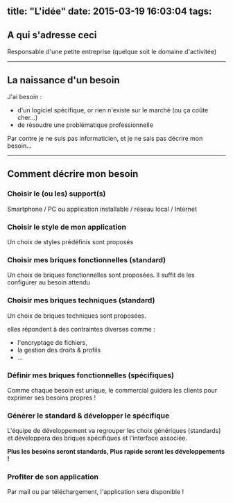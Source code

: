 title: "L'idée"
date: 2015-03-19 16:03:04
tags:
---


## A qui s'adresse ceci

Responsable d'une petite entreprise (quelque soit le domaine d'activitée)


----------

## La naissance d'un besoin

J'ai besoin :

- d'un logiciel spécifique, or rien n'existe sur le marché (ou ça coûte cher...)
- de résoudre une problématique professionnelle

Par contre je ne suis pas informaticien, et je ne sais pas décrire mon besoin...


----------

## Comment décrire mon besoin

### Choisir le (ou les) support(s)

Smartphone / PC ou application installable / réseau local / Internet

### Choisir le style de mon application

Un choix de styles prédéfinis sont proposés

### Choisir mes briques fonctionnelles (standard)

Un choix de briques fonctionnelles sont proposées. Il suffit de les configurer au besoin attendu

### Choisir mes briques techniques (standard)

Un choix de briques techniques sont proposées. 

elles répondent à des contraintes diverses comme :

- l'encryptage de fichiers, 
- la gestion des droits & profils
- ...

### Définir mes briques fonctionnelles (spécifiques)

Comme chaque besoin est unique, le commercial guidera les clients pour exprimer ses besoins propres !


### Générer le standard & développer le spécifique

L'équipe de développement va regrouper les choix génériques (standards) et développera des briques spécifiques et l'interface associée.

**Plus les besoins seront standards, Plus rapide seront les développements !**

### Profiter de son application

Par mail ou par téléchargement, l'application sera disponible !
